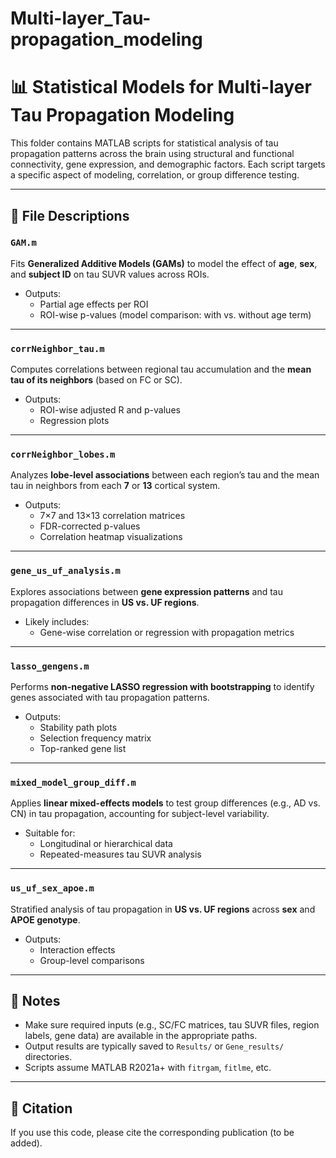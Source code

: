 # Multi-layer_Tau-propagation_modeling



# 📊 Statistical Models for Multi-layer Tau Propagation Modeling

This folder contains MATLAB scripts for statistical analysis of tau propagation patterns across the brain using structural and functional connectivity, gene expression, and demographic factors. Each script targets a specific aspect of modeling, correlation, or group difference testing.

---

## 📁 File Descriptions

### `GAM.m`
Fits **Generalized Additive Models (GAMs)** to model the effect of **age**, **sex**, and **subject ID** on tau SUVR values across ROIs.

- Outputs:
  - Partial age effects per ROI
  - ROI-wise p-values (model comparison: with vs. without age term)

---

### `corrNeighbor_tau.m`
Computes correlations between regional tau accumulation and the **mean tau of its neighbors** (based on FC or SC).

- Outputs:
  - ROI-wise adjusted R and p-values
  - Regression plots

---

### `corrNeighbor_lobes.m`
Analyzes **lobe-level associations** between each region’s tau and the mean tau in neighbors from each **7** or **13** cortical system.

- Outputs:
  - 7×7 and 13×13 correlation matrices
  - FDR-corrected p-values
  - Correlation heatmap visualizations

---

### `gene_us_uf_analysis.m`
Explores associations between **gene expression patterns** and tau propagation differences in **US vs. UF regions**.

- Likely includes:
  - Gene-wise correlation or regression with propagation metrics

---

### `lasso_gengens.m`
Performs **non-negative LASSO regression with bootstrapping** to identify genes associated with tau propagation patterns.

- Outputs:
  - Stability path plots
  - Selection frequency matrix
  - Top-ranked gene list

---

### `mixed_model_group_diff.m`
Applies **linear mixed-effects models** to test group differences (e.g., AD vs. CN) in tau propagation, accounting for subject-level variability.

- Suitable for:
  - Longitudinal or hierarchical data
  - Repeated-measures tau SUVR analysis

---

### `us_uf_sex_apoe.m`
Stratified analysis of tau propagation in **US vs. UF regions** across **sex** and **APOE genotype**.

- Outputs:
  - Interaction effects
  - Group-level comparisons

---

## 📝 Notes

- Make sure required inputs (e.g., SC/FC matrices, tau SUVR files, region labels, gene data) are available in the appropriate paths.
- Output results are typically saved to `Results/` or `Gene_results/` directories.
- Scripts assume MATLAB R2021a+ with `fitrgam`, `fitlme`, etc.

---

## 📌 Citation
If you use this code, please cite the corresponding publication (to be added).
